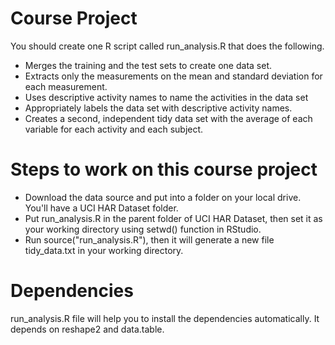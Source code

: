Course Project
===========

You should create one R script called run_analysis.R that does the following.
* Merges the training and the test sets to create one data set.
* Extracts only the measurements on the mean and standard deviation for each measurement.
* Uses descriptive activity names to name the activities in the data set
* Appropriately labels the data set with descriptive activity names.
* Creates a second, independent tidy data set with the average of each variable for each activity and each subject.


Steps to work on this course project
===========

- Download the data source and put into a folder on your local drive. You'll have a UCI HAR Dataset folder.
- Put run_analysis.R in the parent folder of UCI HAR Dataset, then set it as your working directory using setwd() function in RStudio.
- Run source("run_analysis.R"), then it will generate a new file tidy_data.txt in your working directory.


Dependencies
===========

run_analysis.R file will help you to install the dependencies automatically. It depends on reshape2 and data.table.
